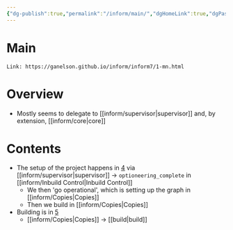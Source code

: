 ```yaml
---
{"dg-publish":true,"permalink":"/inform/main/","dgHomeLink":true,"dgPassFrontmatter":false}
---
```



# Main
```ad-info
Link: https://ganelson.github.io/inform/inform7/1-mn.html
```
# Overview
- Mostly seems to delegate to [[inform/supervisor|supervisor]] and, by extension, [[inform/core|core]]

# Contents
- The setup of the project happens in [4](https://ganelson.github.io/inform/inform7/1-mn.html#SP4) via [[inform/supervisor|supervisor]] → `optioneering_complete` in [[inform/Inbuild Control|Inbuild Control]]
	- We then 'go operational', which is setting up the graph in [[inform/Copies|Copies]]
	- Then we build in [[inform/Copies|Copies]]
- Building is in [5](https://ganelson.github.io/inform/inform7/1-mn.html#SP2_5)
	- [[inform/Copies|Copies]] → [[build|build]]